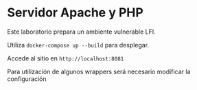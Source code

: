 # Servidor Apache y PHP

Este laboratorio prepara un ambiente vulnerable LFI.

Utiliza `docker-compose up --build` para desplegar.

Accede al sitio en `http://localhost:8081`

Para utilización de algunos wrappers será necesario modificar la configuración